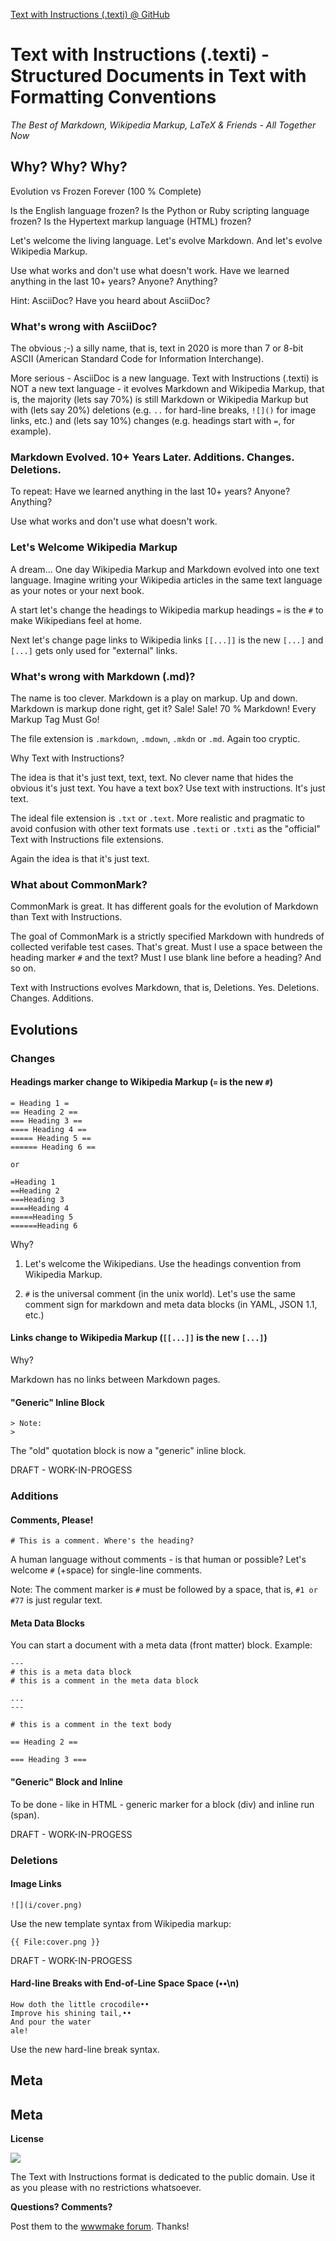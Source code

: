 [Text with Instructions (.texti) @ GitHub](https://github.com/texti)


# Text with Instructions (.texti) - Structured Documents in Text with Formatting Conventions

_The Best of Markdown, Wikipedia Markup, LaTeX & Friends - All Together Now_



## Why? Why? Why?

Evolution vs Frozen Forever (100 % Complete)

Is the English language frozen? Is the Python or Ruby scripting
language frozen?
Is the Hypertext markup language (HTML) frozen?

Let's welcome the living language.
Let's evolve Markdown. And let's evolve Wikipedia Markup.

Use what works and don't use what doesn't work. Have we learned anything
in the last 10+ years? Anyone? Anything?

Hint: AsciiDoc? Have you heard about AsciiDoc?


### What's wrong with AsciiDoc?

The obvious ;-) a silly name, that is, text in 2020 is more than 7 or 8-bit ASCII
(American Standard Code for Information Interchange).

More serious - AsciiDoc is a new language.
Text with Instructions (.texti) is NOT a new text language -
it evolves Markdown and Wikipedia Markup, that is,
the majority (lets say 70%) is still Markdown or Wikipedia Markup
but with (lets say 20%) deletions (e.g. `..` for hard-line breaks, `![]()` for image links, etc.)
and (lets say 10%) changes (e.g. headings start with `=`, for example).



### Markdown Evolved. 10+ Years Later. Additions. Changes. Deletions.

To repeat: Have we learned anything
in the last 10+ years? Anyone? Anything?

Use what works and don't use what doesn't work.


### Let's Welcome Wikipedia Markup

A dream... One day Wikipedia Markup and Markdown evolved into
one text language. Imagine writing your Wikipedia articles
in the same text language as your notes or your next book.

A start let's change the headings to Wikipedia markup headings
`=` is the `#`
to make Wikipedians feel at home.

Next let's change page links to Wikipedia links
`[[...]]` is the new `[...]` and `[...]` gets only used for "external" links.



### What's wrong with Markdown (.md)?

The name is too clever. Markdown is a play on markup. Up and down.
Markdown is markup done right, get it? Sale! Sale! 70 % Markdown! Every Markup Tag Must Go!

The file extension is `.markdown`, `.mdown`, `.mkdn` or `.md`. Again too cryptic.

Why Text with Instructions?

The idea is that it's just text, text, text. No clever name that
hides the obvious it's just text. You have a text box?
Use text with instructions. It's just text.

The ideal file extension is `.txt` or `.text`.
More realistic and pragmatic to avoid confusion with other text formats
use `.texti` or `.txti` as the "official" Text with Instructions file
extensions.

Again the idea is that it's just text.




### What about CommonMark?

CommonMark is great. It has different
goals for the evolution of Markdown than Text with Instructions.

The goal of CommonMark is a strictly specified Markdown
with hundreds of collected verifable test cases.
That's great. Must I use a space between the heading marker `#`
and the text? Must I use blank line before a heading?
And so on.

Text with Instructions evolves Markdown, that is,
Deletions. Yes. Deletions. Changes. Additions.





## Evolutions


### Changes


#### Headings marker change to Wikipedia Markup (`=` is the new `#`)

```
= Heading 1 =
== Heading 2 ==
=== Heading 3 ==
==== Heading 4 ==
===== Heading 5 ==
====== Heading 6 ==

or

=Heading 1
==Heading 2
===Heading 3
====Heading 4
=====Heading 5
======Heading 6
```

Why?

1. Let's welcome the Wikipedians. Use the headings convention from Wikipedia Markup.

2. `#` is the universal comment (in the unix world). Let's use the same comment sign
   for markdown and meta data blocks (in YAML, JSON 1.1, etc.)



#### Links change to Wikipedia Markup (`[[...]]` is the new `[...]`)

Why?

Markdown has no links between Markdown pages.



#### "Generic" Inline Block

```
> Note:
>
```

The "old" quotation block is now a "generic" inline block.


DRAFT - WORK-IN-PROGESS




### Additions

#### Comments, Please!

```
# This is a comment. Where's the heading?
```

A human language without comments - is that human or possible?
Let's welcome `#` (+space) for single-line comments.

Note: The comment marker is `#` must be followed by a space, that is, `#1 or #77` is just regular text.



#### Meta Data Blocks

You can start a document with a meta data (front matter) block. Example:

```
---
# this is a meta data block
# this is a comment in the meta data block

...
---

# this is a comment in the text body

== Heading 2 ==

=== Heading 3 ===
```




#### "Generic" Block and Inline


To be done - like in HTML - generic marker for a block (div) and inline run (span).

DRAFT - WORK-IN-PROGESS





### Deletions

#### Image Links

```
![](i/cover.png)
```

Use the new template syntax from Wikipedia markup:

```
{{ File:cover.png }}
```

DRAFT - WORK-IN-PROGESS



#### Hard-line Breaks with End-of-Line Space Space (••\n)

```
How doth the little crocodile••
Improve his shining tail,••
And pour the water
ale!
```

Use the new hard-line break syntax.




## Meta


## Meta

**License**

![](https://publicdomainworks.github.io/buttons/zero88x31.png)

The Text with Instructions format
is dedicated to the public domain. Use it as you please with no restrictions whatsoever.

**Questions? Comments?**

Post them to the [wwwmake forum](http://groups.google.com/group/wwwmake). Thanks!



